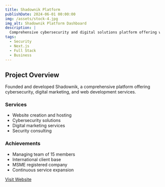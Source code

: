 ```yaml
---
title: Shadownik Platform
publishDate: 2024-06-01 00:00:00
img: /assets/stock-4.jpg
img_alt: Shadownik Platform Dashboard
description: |
  Comprehensive cybersecurity and digital solutions platform offering website creation, hosting, and security services.
tags:
  - Security
  - Next.js
  - Full Stack
  - Business
---
```


## Project Overview

Founded and developed Shadownik, a comprehensive platform offering cybersecurity, digital marketing, and web development services.

### Services

- Website creation and hosting
- Cybersecurity solutions
- Digital marketing services
- Security consulting

### Achievements

- Managing team of 15 members
- International client base
- MSME registered company
- Continuous service expansion

[Visit Website](https://www.shadownik.online)